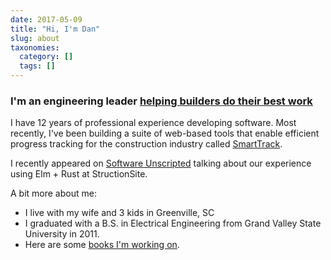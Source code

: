 ```yaml
---
date: 2017-05-09
title: "Hi, I'm Dan"
slug: about
taxonomies:
  category: []
  tags: []
---
```


### I'm an engineering leader [helping builders do their best work](https://structionsite.com/)

I have 12 years of professional experience developing software. Most recently, I've been building a suite of web-based tools that enable efficient progress tracking for the construction industry called [SmartTrack](https://structionsite.com/products/smarttrack/).

I recently appeared on [Software Unscripted](https://open.spotify.com/episode/6cnAHvdCXedoHxG4w9pWOV) talking about our experience using Elm + Rust at StructionSite.

A bit more about me:

- I live with my wife and 3 kids in Greenville, SC
- I graduated with a B.S. in Electrical Engineering from Grand Valley State University in 2011.
- Here are some [books I'm working on](/blog/book).
